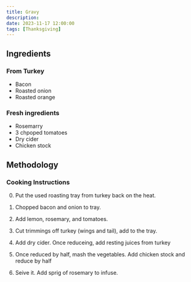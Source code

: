 ```yaml
---
title: Gravy
description:
date: 2023-11-17 12:00:00
tags: [Thanksgiving]
---
```


## Ingredients

### From Turkey

* Bacon
* Roasted onion
* Roasted orange

### Fresh ingredients

* Rosemarry
* 3 chpoped tomatoes
* Dry cider
* Chicken stock


## Methodology

### Cooking Instructions

0. Put the used roasting tray from turkey back on the heat.

1. Chopped bacon and onion to tray.

2. Add lemon, rosemary, and tomatoes.

3. Cut trimmings off turkey (wings and tail), add to the tray.

4. Add dry cider. Once reduceing, add resting juices from turkey

5. Once reduced by half, mash the vegetables. Add chicken stock and reduce by half

6. Seive it. Add sprig of rosemary to infuse.